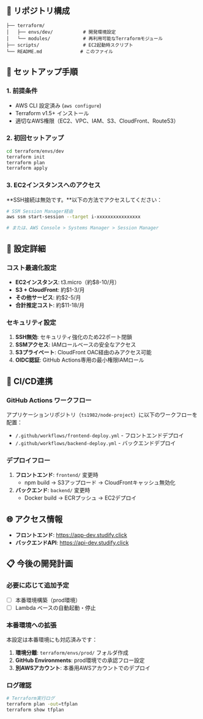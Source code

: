 ## 📁 リポジトリ構成

```
├── terraform/
│   ├── envs/dev/           # 開発環境設定
│   └── modules/            # 再利用可能なTerraformモジュール
├── scripts/                # EC2起動時スクリプト
└── README.md              # このファイル
```

## 🚀 セットアップ手順

### 1. 前提条件

- AWS CLI 設定済み (`aws configure`)
- Terraform v1.5+ インストール
- 適切なAWS権限（EC2、VPC、IAM、S3、CloudFront、Route53）

### 2. 初回セットアップ

```bash
cd terraform/envs/dev
terraform init
terraform plan
terraform apply
```

### 3. EC2インスタンスへのアクセス

**SSH接続は無効です。**以下の方法でアクセスしてください：

```bash
# SSM Session Manager経由
aws ssm start-session --target i-xxxxxxxxxxxxxxxx

# または、AWS Console > Systems Manager > Session Manager
```

## 🔧 設定詳細

### コスト最適化設定

- **EC2インスタンス**: t3.micro（約$8-10/月）
- **S3 + CloudFront**: 約$1-3/月
- **その他サービス**: 約$2-5/月
- **合計推定コスト**: 約$11-18/月

### セキュリティ設定

1. **SSH無効**: セキュリティ強化のため22ポート閉鎖
2. **SSMアクセス**: IAMロールベースの安全なアクセス
3. **S3プライベート**: CloudFront OAC経由のみアクセス可能
4. **OIDC認証**: GitHub Actions専用の最小権限IAMロール

## 🔄 CI/CD連携

### GitHub Actions ワークフロー

アプリケーションリポジトリ（`ts1982/node-project`）に以下のワークフローを配置：

- `/.github/workflows/frontend-deploy.yml` - フロントエンドデプロイ
- `/.github/workflows/backend-deploy.yml` - バックエンドデプロイ

### デプロイフロー

1. **フロントエンド**: `frontend/` 変更時
   - npm build → S3アップロード → CloudFrontキャッシュ無効化
2. **バックエンド**: `backend/` 変更時
   - Docker build → ECRプッシュ → EC2デプロイ

## 🌐 アクセス情報

- **フロントエンド**: https://app-dev.studify.click
- **バックエンドAPI**: https://api-dev.studify.click

## 📋 今後の開発計画

### 必要に応じて追加予定

- [ ] 本番環境構築（prod環境）
- [ ] Lambda ベースの自動起動・停止

### 本番環境への拡張

本設定は本番環境にも対応済みです：

1. **環境分離**: `terraform/envs/prod/` フォルダ作成
2. **GitHub Environments**: prod環境での承認フロー設定
3. **別AWSアカウント**: 本番用AWSアカウントでのデプロイ

### ログ確認

```bash
# Terraform実行ログ
terraform plan -out=tfplan
terraform show tfplan

```
